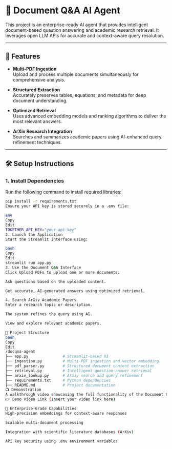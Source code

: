 # 📄 Document Q&A AI Agent

This project is an enterprise-ready AI agent that provides intelligent document-based question answering and academic research retrieval. It leverages open LLM APIs for accurate and context-aware query resolution.

---

## 🚀 Features

- **Multi-PDF Ingestion**  
  Upload and process multiple documents simultaneously for comprehensive analysis.

- **Structured Extraction**  
  Accurately preserves tables, equations, and metadata for deep document understanding.

- **Optimized Retrieval**  
  Uses advanced embedding models and ranking algorithms to deliver the most relevant answers.

- **ArXiv Research Integration**  
  Searches and summarizes academic papers using AI-enhanced query refinement techniques.

---

## 🛠️ Setup Instructions

### 1. Install Dependencies
Run the following command to install required libraries:
```bash
pip install -r requirements.txt
Ensure your API key is stored securely in a .env file:

env
Copy
Edit
TOGETHER_API_KEY="your-api-key"
2. Launch the Application
Start the Streamlit interface using:

bash
Copy
Edit
streamlit run app.py
3. Use the Document Q&A Interface
Click Upload PDFs to upload one or more documents.

Ask questions based on the uploaded content.

Get accurate, AI-generated answers using optimized retrieval.

4. Search ArXiv Academic Papers
Enter a research topic or description.

The system refines the query using AI.

View and explore relevant academic papers.

🧠 Project Structure
bash
Copy
Edit
/docqna-agent
├── app.py               # Streamlit-based UI
├── ingestion.py         # Multi-PDF ingestion and vector embedding
├── pdf_parser.py        # Structured document content extraction
├── retrieval.py         # Intelligent question-answer retrieval
├── arxiv_lookup.py      # ArXiv search and query refinement
├── requirements.txt     # Python dependencies
├── README.md            # Project documentation
📺 Demonstration
A walkthrough video showcasing the full functionality of the Document Q&A Agent is available:
👉 Demo Video Link (Insert your video link here)

🏢 Enterprise-Grade Capabilities
High-precision embeddings for context-aware responses

Scalable multi-document processing

Integration with scientific literature databases (ArXiv)

API key security using .env environment variables